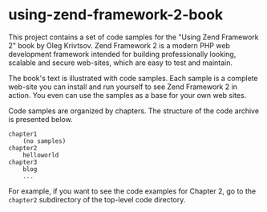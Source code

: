 using-zend-framework-2-book
===========================

This project contains a set of code samples for the "Using Zend Framework 2"
book by Oleg Krivtsov. Zend Framework 2 is a modern PHP web development framework intended for
building professionally looking, scalable and secure web-sites, which are 
easy to test and maintain.

The book's text is illustrated with code samples. Each sample is a complete web-site
you can install and run yourself to see Zend Framework 2 in action. You even can use
the samples as a base for your own web sites.

Code samples are organized by chapters. The structure
of the code archive is presented below. 

	chapter1
		(no samples)
	chapter2	
		helloworld
	chapter3
		blog
		...

For example, if you want to see the code examples for Chapter 2, 
go to the `chapter2` subdirectory of the top-level code directory.


